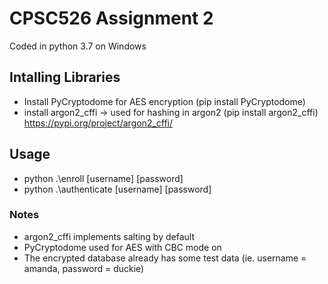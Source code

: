 # CPSC526 Assignment 2
Coded in python 3.7 on Windows

## Intalling Libraries
- Install PyCryptodome for AES encryption (pip install PyCryptodome)
- install argon2_cffi -> used for hashing in argon2 (pip install argon2_cffi) https://pypi.org/project/argon2_cffi/

## Usage
- python .\enroll [username] [password]
- python .\authenticate [username] [password]

### Notes
- argon2_cffi implements salting by default
- PyCryptodome used for AES with CBC mode on
- The encrypted database already has some test data (ie. username = amanda, password = duckie)
